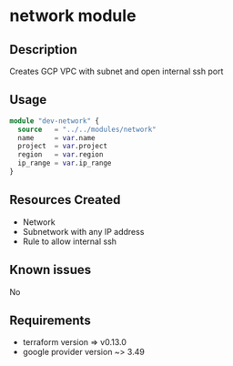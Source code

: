 # network module

## Description

Creates GCP VPC with subnet and open internal ssh port

## Usage

```terraform
module "dev-network" {
  source   = "../../modules/network"
  name     = var.name
  project  = var.project
  region   = var.region
  ip_range = var.ip_range
}
```

## Resources Created

- Network
- Subnetwork with any IP address
- Rule to allow internal ssh

## Known issues

No

## Requirements

- terraform version => v0.13.0
- google provider version ~> 3.49